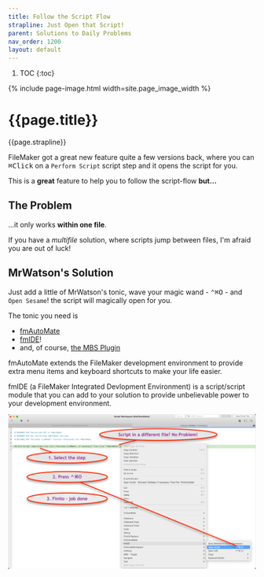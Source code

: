 ```yaml
---
title: Follow the Script Flow
strapline: Just Open that Script!
parent: Solutions to Daily Problems
nav_order: 1200
layout: default
---
```

1. TOC
{:toc}

{% include page-image.html width=site.page_image_width %}

# {{page.title}}

{{page.strapline}}

FileMaker got a great new feature quite a few versions back, where you can <kbd>⌘</kbd><kbd>Click</kbd> on a `Perform Script` script step and it opens the script for you.

This is a **great** feature to help you to follow the script-flow **but…**

## The Problem

…it only works **within one file**.

If you have a *multifile* solution, where scripts jump between files, I'm afraid you are out of luck!

## MrWatson's Solution

Just add a little of MrWatson's tonic, wave your magic wand - <kbd>⌃⌘O</kbd> - and `Open Sesame`! the script will magically open for you.

The tonic you need is

- [fmAutoMate](./fmautomate.html) 
- [fmIDE](./fmide.html)!
- and, of course, [the MBS Plugin](./the-mbs-plugin.html)

fmAutoMate extends the FileMaker development environment to provide extra menu items and keyboard shortcuts to make your life easier.

fmIDE (a FileMaker Integrated Devlopment Environment) is a script/script module that you can add to your solution to provide unbelievable power to your development environment.


![Open Sesame](/assets/images/open-sesame.png)
